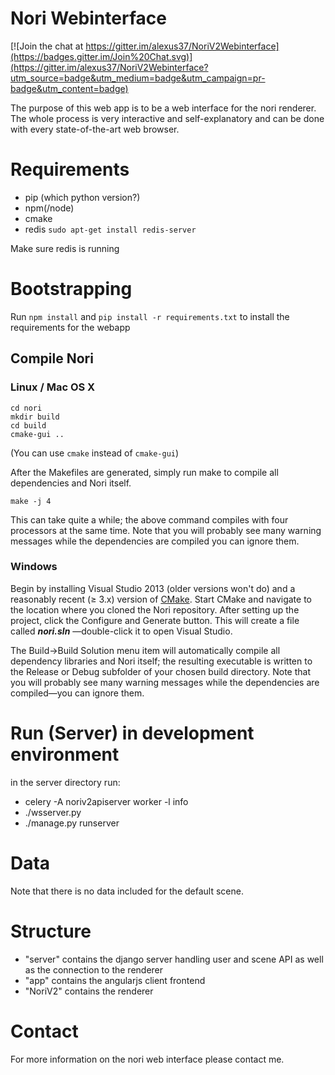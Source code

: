 ﻿# Nori Webinterface

[![Join the chat at https://gitter.im/alexus37/NoriV2Webinterface](https://badges.gitter.im/Join%20Chat.svg)](https://gitter.im/alexus37/NoriV2Webinterface?utm_source=badge&utm_medium=badge&utm_campaign=pr-badge&utm_content=badge)

The purpose of this web app is to be a web interface for the nori renderer. The whole process is very interactive and self-explanatory and can be done with every state-of-the-art web browser.

# Requirements

- pip (which python version?)
- npm(/node)
- cmake
- redis
`
sudo apt-get install redis-server
`

Make sure redis is running

# Bootstrapping

Run `npm install` and `pip install -r requirements.txt` to install the requirements for the webapp

## Compile Nori

### Linux / Mac OS X

```
cd nori
mkdir build
cd build
cmake-gui ..
```
(You can use `cmake` instead of `cmake-gui`)

After the Makefiles are generated, simply run make to compile all dependencies and Nori itself.

```
make -j 4
```

This can take quite a while; the above command compiles with four processors at the same time. Note that you will probably see many warning messages while the dependencies are compiled you can ignore them.

### Windows

Begin by installing Visual Studio 2013 (older versions won't do) and a reasonably recent (≥ 3.x) version of [CMake][cmake]. Start CMake and navigate to the location where you cloned the Nori repository.
After setting up the project, click the Configure and Generate button. This will create a file called ***nori.sln*** —double-click it to open Visual Studio.

The Build->Build Solution menu item will automatically compile all dependency libraries and Nori itself; the resulting executable is written to the Release or Debug subfolder of your chosen build directory. Note that you will probably see many warning messages while the dependencies are compiled—you can ignore them.

# Run (Server) in development environment

in the server directory run:
- celery -A noriv2apiserver worker -l info
- ./wsserver.py
- ./manage.py runserver

# Data

Note that there is no data included for the default scene.

# Structure

- "server" contains the django server handling user and scene API as well as the connection to the renderer
- "app" contains the angularjs client frontend
- "NoriV2" contains the renderer

# Contact

For more information on the nori web interface please contact me.


[web-app]: https://bitbucket.org/Alexus/noriwebinterface
[git]: http://git-scm.com/
[node]: http://nodejs.org/
[cmake]: http://www.cmake.org/download/
[protractor]: https://github.com/angular/protractor
[bower]: http://bower.io/
[http-server]: https://github.com/nodeapps/http-server
[karma]: https://github.com/karma-runner/karma
[pip]: https://bootstrap.pypa.io/get-pip.py
[webapp]: http://localhost:7001

[linuxCmake]: app/images/linux-cmake.png?raw=true "Set the build type to Unix Makefiles and then press the Configure and Generate buttons."
